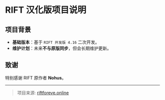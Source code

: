 # RIFT 汉化版项目说明

## 项目背景
- **基础版本**：基于 `RIFT 开发版 4.16` 二次开发。
- **维护计划**：未来**不与原版同步**，但会长期维护更新。

## 致谢
特别感谢 RIFT 原作者 **Nohus**。  

---

> 项目来源: [riftforeve.online](https://riftforeve.online)  